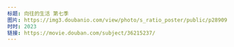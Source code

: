 ```yaml
---
标题: 向往的生活 第七季
图片: https://img3.doubanio.com/view/photo/s_ratio_poster/public/p2890982862.jpg
时时: 2023
链接: https://movie.douban.com/subject/36215237/
---
```

